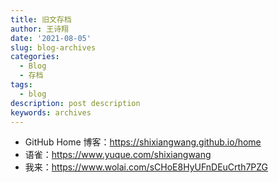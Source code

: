 ```yaml
---
title: 旧文存档
author: 王诗翔
date: '2021-08-05'
slug: blog-archives
categories:
  - Blog
  - 存档
tags:
  - blog
description: post description
keywords: archives
---
```


- GitHub Home 博客：<https://shixiangwang.github.io/home>
- 语雀：<https://www.yuque.com/shixiangwang>
- 我来：<https://www.wolai.com/sCHoE8HyUFnDEuCrth7PZG>

